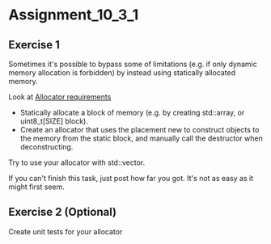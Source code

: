 # Assignment_10_3_1

## Exercise 1

Sometimes it's possible to bypass some of limitations (e.g. if only dynamic
memory allocation is forbidden) by instead using statically allocated memory.

Look at [Allocator requirements](https://en.cppreference.com/w/cpp/named_req/Allocator)

- Statically allocate a block of memory
(e.g. by creating std::array, or uint8_t[SIZE] block).
- Create an allocator that uses the placement new to construct objects to
the memory from the static block, and manually call the destructor when deconstructing.

Try to use your allocator with std::vector.

If you can't finish this task, just post how far you got.
It's not as easy as it might first seem.

## Exercise 2 (Optional)

Create unit tests for your allocator
